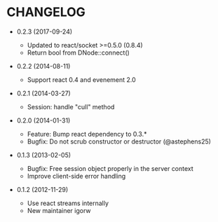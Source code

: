 CHANGELOG
=========

* 0.2.3 (2017-09-24)

  * Updated to react/socket >=0.5.0 (0.8.4)
  * Return bool from DNode::connect()

* 0.2.2 (2014-08-11)

  * Support react 0.4 and evenement 2.0

* 0.2.1 (2014-03-27)

  * Session: handle "cull" method

* 0.2.0 (2014-01-31)

  * Feature: Bump react dependency to 0.3.*
  * Bugfix: Do not scrub constructor or destructor (@astephens25)

* 0.1.3 (2013-02-05)

  * Bugfix: Free session object properly in the server context
  * Improve client-side error handling

* 0.1.2 (2012-11-29)

  * Use react streams internally
  * New maintainer igorw
